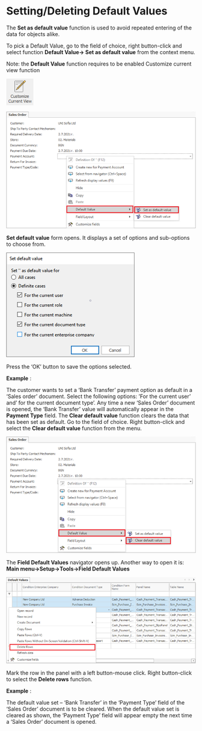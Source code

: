 # Setting/Deleting Default Values

The <b>Set as default value</b> function is used to avoid repeated entering of the data for objects alike.

To pick a Default Value, go to the field of choice, right button-click and select function <b> Default Value→ Set as default value</b>  from the context menu.

Note: the <b>Default Value</b> function requires to be enabled </b>Customize current view</b> function 

![Customize current view](pictures/customize-view.png) 

![Set default value](pictures/set-defaultvalue1.png)



  <b>Set default value</b> form opens. It displays a set of options and sub-options to choose from. 


![Value form](pictures/value-form.png)  

Press the ‘OK’ button to save the options selected. 

<b>Example</b> :

The customer wants to set a ‘Bank Transfer’ payment option as default in a ‘Sales order’ document. Select the following options: ’For the current user’ and’ for the current document type’. Any time a new ‘Sales Order’ document is opened, the ‘Bank Transfer’ value will automatically appear in the <b>Payment Type</b> field. 
The <b>Clear default value</b> function clears the data that has been set as default.
Go to the field of choice. Right button-click and select the <b>Clear default value</b> function from the menu.

![Clear default value](pictures/clear-defaultvalue1.png) 

The <b>Field Default Values</b> navigator opens up. Another way to open it is: <b>Main menu→Setup→Tools→Field Default Values</b>

![Delete rows](pictures/delete-rows.png)

Mark the row in the panel with a left button-mouse click. Right button-click to select the <b>Delete rows</b> function.

<b>Example</b> :

The default value set – ‘Bank Transfer’ in the ‘Payment Type’ field of the ‘Sales Order’ document is to be cleared. When the default value set is cleared as shown, the ‘Payment Type’ field will appear empty the next time a ‘Sales Order’ document is opened.

